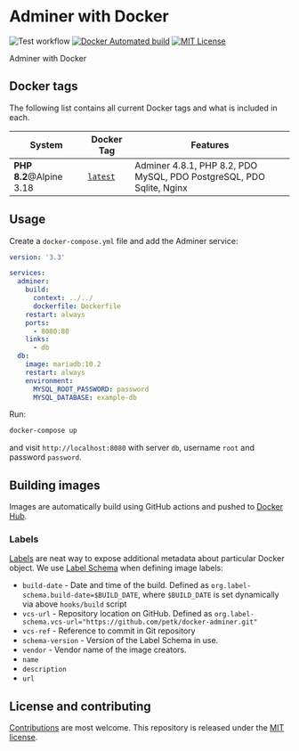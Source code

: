 # Adminer with Docker

![Test workflow](https://github.com/petk/docker-pandoc/actions/workflows/test.yaml/badge.svg)
[![Docker Automated build](https://img.shields.io/docker/automated/petk/adminer.svg?style=plastic)](https://hub.docker.com/r/petk/adminer/)
[![MIT License](https://img.shields.io/github/license/petk/docker-adminer.svg?style=plastic "MIT License")](https://github.com/petk/docker-adminer/blob/master/LICENSE)

Adminer with Docker

## Docker tags

The following list contains all current Docker tags and what is included in each.

| System | Docker Tag | Features |
| ------ | ---------- | -------- |
| **PHP 8.2**@Alpine 3.18 | [`latest`](https://github.com/petk/docker-adminer/tree/master/Dockerfile) | Adminer 4.8.1, PHP 8.2, PDO MySQL, PDO PostgreSQL, PDO Sqlite, Nginx |

## Usage

Create a `docker-compose.yml` file and add the Adminer service:

```yaml
version: '3.3'

services:
  adminer:
    build:
      context: ../../
      dockerfile: Dockerfile
    restart: always
    ports:
      - 8080:80
    links:
      - db
  db:
    image: mariadb:10.2
    restart: always
    environment:
      MYSQL_ROOT_PASSWORD: password
      MYSQL_DATABASE: example-db
```

Run:

```bash
docker-compose up
```

and visit `http://localhost:8080` with server `db`, username `root` and password
`password`.

## Building images

Images are automatically build using GitHub actions and pushed to [Docker Hub](https://hub.docker.com/r/petk/adminer/).

### Labels

[Labels](https://docs.docker.com/engine/userguide/labels-custom-metadata/) are
neat way to expose additional metadata about particular Docker object. We use
[Label Schema](http://label-schema.org/) when defining image labels:

* `build-date` - Date and time of the build. Defined as
  `org.label-schema.build-date=$BUILD_DATE`, where `$BUILD_DATE` is set dynamically
  via above `hooks/build` script
* `vcs-url` - Repository location on GitHub. Defined as
  `org.label-schema.vcs-url="https://github.com/petk/docker-adminer.git"`
* `vcs-ref` - Reference to commit in Git repository
* `schema-version` - Version of the Label Schema in use.
* `vendor` - Vendor name of the image creators.
* `name`
* `description`
* `url`

## License and contributing

[Contributions](https://github.com/petk/docker-adminer/blob/master/.github/CONTRIBUTING.md) are most welcome. This repository is released under the [MIT license](https://github.com/petk/docker-adminer/blob/master/LICENSE).
